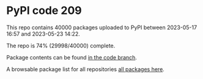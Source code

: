 # PyPI code 209

This repo contains 40000 packages uploaded to PyPI between 
2023-05-17 16:57 and 2023-05-23 14:22.

The repo is 74% (29998/40000) complete.

Package contents can be found [in the code branch](https://github.com/pypi-data/pypi-mirror-209/tree/code/packages).

A browsable package list for all repositories [all packages here](https://pypi-data.github.io/website/repositories/pypi-mirror-209).



